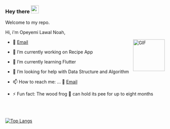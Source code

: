 ### Hey there <img src="https://media.giphy.com/media/hvRJCLFzcasrR4ia7z/giphy.gif" width="25px">
Welcome to my repo.

Hi, i'm Opeyemi Lawal Noah,

  <img align="right" alt="GIF" src="https://media.giphy.com/media/3o7WTQcjUp6JnP7s52/giphy.gif" width="100" height="100" />

- 💼 [Email](mailto:devlonoah@gmail.com)
  

- 🔭 I’m currently working on Recipe App
- 🌱 I’m currently learning Flutter
- 🤔 I’m looking for help with Data Structure and Algorithm
- 📫 How to reach me: ... 💼 [Email](mailto:devlonoah@gmail.com)
- ⚡ Fun fact: The wood frog 🐸 can hold its pee for up to eight months 
  
<!-- - 💬 ask me about anything, i am happy to help;
<img align="left" alt="Opeyemi Noah | Twitter" width="22px" src="https://raw.githubusercontent.com/peterthehan/peterthehan/master/assets/twitter.svg" />
</a><a href="https://www.linkedin.com/in/onoah/"> -->
<!--   <img align="left" alt="Opeyemis's LinkedIN" width="22px" src="https://raw.githubusercontent.com/peterthehan/peterthehan/master/assets/linkedin.svg" /> -->
</a>
<br>
<br>
<!--
**Devlonoah/devlonoah** is a ✨ _special_ ✨ repository because its `README.md` (this file) appears on your GitHub profile.

Here are some ideas to get you started:

- 🔭 I’m currently working on Recipe App
- 🌱 I’m currently learning Flutter
- 👯 I’m looking to collaborate on ...
- 🤔 I’m looking for help with Data Structure and Algorithm
- 💬 Ask me about ...
- 📫 How to reach me: ... 💼 [Email](mailto:devlonoah@gmail.com) :)<a href="https://twitter.com/devlonoah">
- 😄 Pronouns: ...
- ⚡ Fun fact: ...
-->

<!-- [![Devlonoah's GitHub stats](https://github-readme-stats.vercel.app/api?username=devlonoah)](https://github.com/devlonoah/github-readme-stats)
 -->
<!-- ## Glad to see you here ![visitors](https://visitor-badge.glitch.me/badge?page_id=page.id)
 -->
<!-- <img height="180em" src="https://github-readme-stats.vercel.app/api?username=devlonoah&show_icons=true&border_color=16700d&&count_private=true&include_all_commits=true&theme=dark" />
 -->
[![Top Langs](https://github-readme-stats.vercel.app/api/top-langs/?username=devlonoah&theme=dark&border_color=16700d)](https://github.com/devlonoah/github-readme-stats)

<!-- 
[![Readme Card](https://github-readme-stats.vercel.app/api/pin/?username=devlonoah&repo=plant_app_UI&theme=dark&border_color=16700d)](https://github.com/Devlonoah/plant_app_UI)
[![Readme Card](https://github-readme-stats.vercel.app/api/pin/?username=devlonoah&repo=huawei_contest&theme=dark&border_color=16700d)](https://github.com/Devlonoah/huawei_contest)
[![Readme Card](https://github-readme-stats.vercel.app/api/pin/?username=devlonoah&repo=Foodor&theme=dark&border_color=16700d)](https://github.com/Devlonoah/Foodor)
[![Readme Card](https://github-readme-stats.vercel.app/api/pin/?username=devlonoah&repo=Timer_App&theme=dark&border_color=16700d)](https://github.com/Devlonoah/Timer_App)
[![Readme Card](https://github-readme-stats.vercel.app/api/pin/?username=devlonoah&repo=vrik_chatapp&theme=dark&border_color=16700d)](https://github.com/Devlonoah/vrik_chatapp)
[![Readme Card](https://github-readme-stats.vercel.app/api/pin/?username=devlonoah&repo=DropIt&theme=dark&border_color=16700d)](https://github.com/Devlonoah/DropIt)
[![Readme Card](https://github-readme-stats.vercel.app/api/pin/?username=devlonoah&repo=Weather-App&theme=dark&border_color=16700d)](https://github.com/Devlonoah/Weather-app) -->






